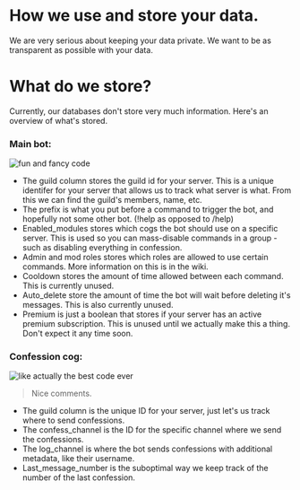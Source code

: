 # How we use and store your data.
We are very serious about keeping your data private. We want to be as transparent as possible with your data. 

# What do we store? 
Currently, our databases don't store very much information. Here's an overview of what's stored.  

### Main bot: 
![fun and fancy code](https://user-images.githubusercontent.com/45272685/120039158-73193000-bfd2-11eb-94a2-dd13008b9bd6.png)
- The guild column stores the guild id for your server. This is a unique identifer for your server that allows us to track what server is what. From this we can find the guild's members, name, etc. 
- The prefix is what you put before a command to trigger the bot, and hopefully not some other bot. (!help as opposed to /help)
- Enabled_modules stores which cogs the bot should use on a specific server. This is used so you can mass-disable commands in a group - such as disabling everything in confession. 
- Admin and mod roles stores which roles are allowed to use certain commands. More information on this is in the wiki. 
- Cooldown stores the amount of time allowed between each command. This is currently unused. 
- Auto_delete store the amount of time the bot will wait before deleting it's messages. This is also currently unused. 
- Premium is just a boolean that stores if your server has an active premium subscription. This is unused until we actually make this a thing. Don't expect it any time soon.


### Confession cog:
![like actually the best code ever](https://user-images.githubusercontent.com/45272685/120039192-7e6c5b80-bfd2-11eb-84d8-e72d03f07c29.png)
> Nice comments.
- The guild column is the unique ID for your server, just let's us track where to send confessions.
- The confess_channel is the ID for the specific channel where we send the confessions.
- The log_channel is where the bot sends confessions with additional metadata, like their username.
- Last_message_number is the suboptimal way we keep track of the number of the last confession.  
